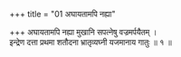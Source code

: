 +++
title = "01 अघायतामपि नह्या"

+++
अघायतामपि नह्या मुखानि सपत्नेषु वज्रमर्पयैतम् ।  
इन्द्रेण दत्ता प्रथमा शतौदना भ्रातृव्यघ्नी यजमानाय गातुः ॥ १ ॥